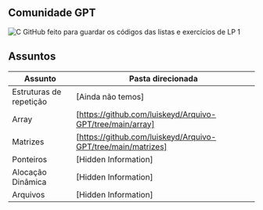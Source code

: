 ## Comunidade GPT
![C](https://img.shields.io/badge/c-%2300599C.svg?style=for-the-badge&logo=c&logoColor=white)
GitHub feito para guardar os códigos das listas e exercícios de LP 1 

## Assuntos
| Assunto | Pasta direcionada |
| ------ | ------ |
| Estruturas de repetição | [Ainda não temos] |
| Array | [https://github.com/luiskeyd/Arquivo-GPT/tree/main/array] |
| Matrizes | [https://github.com/luiskeyd/Arquivo-GPT/tree/main/matrizes] |
| Ponteiros | [Hidden Information] |
| Alocação Dinâmica | [Hidden Information] |
| Arquivos | [Hidden Information] |

